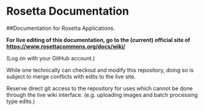 Rosetta Documentation
=====================

##Documentation for Rosetta Applications.

**For live editing of this documentation, go to the (current) official site of <https://www.rosettacommons.org/docs/wiki/>**

(Log on with your GitHub account.)

While one technically can checkout and modify this repository, doing so is subject to merge conflicts with edits to the live site.

Reserve direct git access to the repository for uses which cannot be done through the live wiki interface. (e.g. uploading images and batch processing type edits.)
